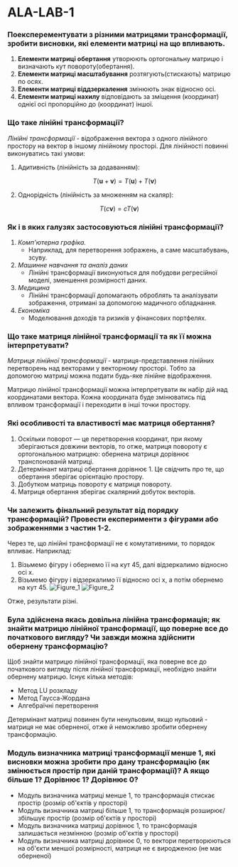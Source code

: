 # ALA-LAB-1
### Поексперементувати з різними матрицями трансформації, зробити висновки, які елементи матриці на що впливають.
1. **Елементи матриці обертання** утворюють ортогональну матрицю і визначають кут повороту(обертання).
2. **Елементи матриці масштабування** розтягують(стискають) матрицю по осях.
3. **Елементи матриці віддзеркалення** змінюють знак відносно осі.
4. **Елементи матриці нахилу** відповідають за зміщення (координат) однієї осі пропорційно до (координат) іншої.

### Що таке лінійні трансформації?

*Лінійні трансформації* - відображення вектора з одного лінійного простору на вектор в іншому лінійному просторі. Для лінійності повинні виконуватись такі умови:
1. Адитивність (лінійність за додаванням):

   $$
   T(\mathbf{u} + \mathbf{v}) = T(\mathbf{u}) + T(\mathbf{v})
   $$

2. Однорідність (лінійність за множенням на скаляр):
 
$$
   T(c\mathbf{v}) = cT(\mathbf{v})
   $$


### Як і в яких галузях застосовуються лінійні трансформації?
1. *Комп'ютерна графіка.*
   - Наприклад, для перетворення зображень, а саме масштабувань, зсуву.
2. *Машинне навчання та аналіз даних*
   - Лінійні трансформації виконуються для побудови регресійної моделі, зменшення розмірності даних.
3. *Медицина*
   - Лінійні трансформації допомагають оброблять та аналізувати зображення, отримані за допомогою мадичного обладнання.
4. *Економіка*
   - Моделювання доходів та ризиків у фінансових портфелях.


### Що таке матриця лінійної трансформації та як її можна інтерпретувати? 
*Матриця лінійної трансформації* - матриця-представлення лінійних перетворень над векторами у векторному просторі. Тобто за допомогою матриці можна подати будь-яке лінійне відображення.

Матрицю лінійної трансформації можна інтерпретувати як набір дій над координатами вектора. Кожна координата буде змінюватись під впливом трансформації і переходити в інші точки простору.

### Які особливості та властивості має матриця обертання?
1. Оскільки поворот — це перетворення координат, при якому зберігаються довжини векторів, то отже, матриця повороту є ортогональною матрицею: обернена матриця дорівнює транспонованій матриці.
2. Детермінант матриці обертання дорівнює 1. Це свідчить про те, що обертання зберігає орієнтацію простору.
3. Добутком матриць повороту є матриця повороту.
4. Матриця обертання зберігає скалярний добуток векторів.

### Чи залежить фінальний результат від порядку трансформацій? Провести експерименти з фігурами або зображеннями з частин 1-2.
Через те, що лінійні трансформації не є комутативними, то порядок впливає.
Наприклад:
1. Візьмемо фігуру і обернемо її на кут 45, далі відзеркалимо відносно осі х.
2. Візьмемо фігуру і відзеркалимо її відносно осі х, а потім обернемо на кут 45.
![Figure_1](https://github.com/SofiiaChurikova/ALA-LAB-1/assets/150338552/0f4113f0-8f10-4d1b-81b8-f2498257f6e9)
![Figure_2](https://github.com/SofiiaChurikova/ALA-LAB-1/assets/150338552/c8992a09-de32-46c6-8906-a3b7627a800f)

Отже, результати різні.

### Була здійснена якась довільна лінійна трансформація; як знайти матрицю лінійної трансформації, що поверне все до початкового вигляду? Чи завжди можна здійснити обернену трансформацію?
Щоб знайти матрицю лінійної трансформації, яка поверне все до початкового вигляду після лінійної трансформації, необхідно знайти обернену матрицю. 
Існує кілька методів:
   - Метод LU розкладу
   - Метод Гаусса-Жордана
   - Алгебраїчні перетворення

Детермінант матриці повинен бути ненульовим, якщо нульовий - матриця не має оберненої, отже й неможливо зробити обернену трансформацію.

### Модуль визначника матриці трансформації менше 1, які висновки можна зробити про дану трансформацію (як змінюється простір при даній трансформації)? А якщо більше 1? Дорівнює 1? Дорівнює 0? 
- Модуль визначника матриці менше 1, то трансформація стискає простір (розмір об'єктів у просторі)
- Модуль визначника матриці більше 1, то трансформація розширює/збільшує простір (розмір об'єктів у просторі)
- Модуль визначника матриці дорівнює 1, то трансформація залишається незмінною (розмір об'єктів у просторі)
- Модуль визначника матриці дорівнює 0, то вектори перетворюються на об'єкти меншої розмірності, матриця не є виродженою (не має оберненої)
